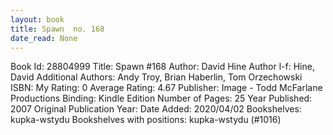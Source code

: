 ```yaml
---
layout: book
title: Spawn  no. 168
date_read: None
---
```


Book Id: 28804999
Title: Spawn #168
Author: David Hine
Author l-f: Hine, David
Additional Authors: Andy Troy, Brian Haberlin, Tom Orzechowski
ISBN: 
My Rating: 0
Average Rating: 4.67
Publisher: Image - Todd McFarlane Productions
Binding: Kindle Edition
Number of Pages: 25
Year Published: 2007
Original Publication Year: 
Date Added: 2020/04/02
Bookshelves: kupka-wstydu
Bookshelves with positions: kupka-wstydu (#1016)

